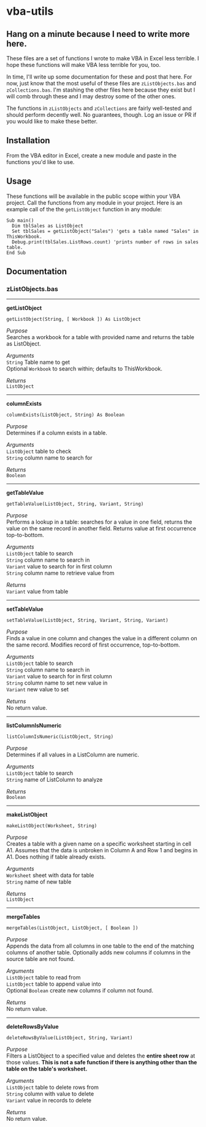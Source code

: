 # vba-utils

## Hang on a minute because I need to write more here.

These files are a set of functions I wrote to make VBA in Excel less terrible. I hope these functions will make VBA less terrible for you, too.

In time, I'll write up some documentation for these and post that here. For now, just know that the most useful of these files are `zListObjects.bas` and `zCollections.bas`. I'm stashing the other files here because they exist but I will comb through these and I may destroy some of the other ones. 

The functions in `zListObjects` and `zCollections` are fairly well-tested and should perform decently well. No guarantees, though. Log an issue or PR if you would like to make these better.

## Installation

From the VBA editor in Excel, create a new module and paste in the functions you'd like to use. 

## Usage

These functions will be available in the public scope within your VBA project. Call the functions from any module in your project. Here is an example call of the the `getListObject` function in any module:

```
Sub main() 
  Dim tblSales as ListObject
  Set tblSales = getListObject("Sales") 'gets a table named "Sales" in ThisWorkbook.
  Debug.print(tblSales.ListRows.count) 'prints number of rows in sales table.
End Sub
```
## Documentation

### zListObjects.bas
---
**getListObject**

`getListObject(String, [ Workbook ]) As ListObject`

*Purpose*<br/>
Searches a workbook for a table with provided name and returns the table as ListObject.

*Arguments*<br/>
`String` Table name to get<br>
Optional `Workbook` to search within; defaults to ThisWorkbook.

*Returns*<br/>`ListObject`

---
**columnExists**

`columnExists(ListObject, String) As Boolean`

*Purpose*<br/>
Determines if a column exists in a table.

*Arguments*<br/>
`ListObject` table to check <br>
`String` column name to search for <br>

*Returns*<br/>`Boolean`

---
**getTableValue**

`getTableValue(ListObject, String, Variant, String)`

*Purpose*<br/>
Performs a lookup in a table: searches for a value in one field, returns the value on the same record in another field. Returns value at first occurrence top-to-bottom.

*Arguments*<br/>
`ListObject` table to search <br>
`String` column name to search in <br>
`Variant` value to search for in first column <br>
`String` column name to retrieve value from <br>

*Returns*<br>
`Variant` value from table

---
**setTableValue**

`setTableValue(ListObject, String, Variant, String, Variant)`

*Purpose*<br/>
Finds a value in one column and changes the value in a different column on the same record. Modifies record of first occurrence, top-to-bottom.

*Arguments*<br/>
`ListObject` table to search <br>
`String` column name to search in <br>
`Variant` value to search for in first column <br>
`String` column name to set new value in <br>
`Variant` new value to set <br>

*Returns*<br>
No return value.

---
**listColumnIsNumeric**

`listColumnIsNumeric(ListObject, String)`

*Purpose*<br/>
Determines if all values in a ListColumn are numeric.

*Arguments*<br/>
`ListObject` table to search <br>
`String` name of ListColumn to analyze <br>

*Returns*<br>
`Boolean`

---
**makeListObject**

`makeListObject(Worksheet, String)`

*Purpose*<br/>
Creates a table with a given name on a specific worksheet starting in cell A1. Assumes that the data is unbroken in Column A and Row 1 and begins in A1. Does nothing if table already exists.

*Arguments*<br/>
`Worksheet` sheet with data for table <br>
`String` name of new table <br>

*Returns*<br>
`ListObject`

---
**mergeTables**

`mergeTables(ListObject, ListObject, [ Boolean ])`

*Purpose*<br/>
Appends the data from all columns in one table to the end of the matching columns of another table. Optionally adds new columns if columns in the source table are not found.

*Arguments*<br/>
`ListObject` table to read from <br>
`ListObject` table to append value into <br>
Optional `Boolean` create new columns if column not found.

*Returns*<br>
No return value.

---
**deleteRowsByValue**

`deleteRowsByValue(ListObject, String, Variant)`

*Purpose*<br/>
Filters a ListObject to a specified value and deletes the **entire sheet row** at those values.
**This is not a safe function if there is anything other than the table on the table's worksheet.**

*Arguments*<br/>
`ListObject` table to delete rows from <br>
`String` column with value to delete <br>
`Variant` value in records to delete <br>

*Returns*<br>
No return value.

